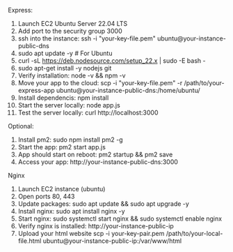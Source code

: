 Express:

1. Launch EC2 Ubuntu Server 22.04 LTS
2. Add port to the security group 3000
3. ssh into the instance: ssh -i "your-key-file.pem" ubuntu@your-instance-public-dns
4. sudo apt update -y  # For Ubuntu
5. curl -sL https://deb.nodesource.com/setup_22.x | sudo -E bash -
6. sudo apt-get install -y nodejs git
7. Verify installation: node -v && npm -v
8. Move your app to the cloud: scp -i "your-key-file.pem" -r /path/to/your-express-app ubuntu@your-instance-public-dns:/home/ubuntu/
9. Install dependencis: npm install
10. Start the server locally: node app.js
11. Test the server locally: curl http://localhost:3000

Optional:
1. Install pm2: sudo npm install pm2 -g
2. Start the app: pm2 start app.js
3. App should start on reboot: pm2 startup && pm2 save
4. Access your app: http://your-instance-public-dns:3000


Nginx
1. Launch EC2 instance (ubuntu)
2. Open ports 80, 443
3. Update packages: sudo apt update && sudo apt upgrade -y
4. Install nginx: sudo apt install nginx -y
5. Start nginx: sudo systemctl start nginx && sudo systemctl enable nginx
6. Verify nginx is installed: http://your-instance-public-ip
7. Upload your html website scp -i your-key-pair.pem /path/to/your-local-file.html ubuntu@your-instance-public-ip:/var/www/html
